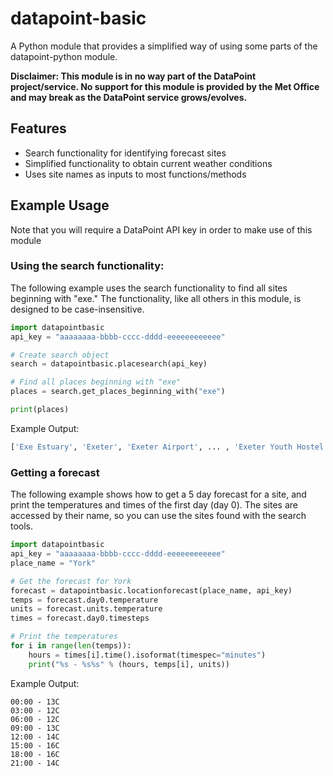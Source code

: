 # datapoint-basic
A Python module that provides a simplified way of using some parts of the
datapoint-python module.

__Disclaimer: This module is in no way part of the DataPoint project/service.
No support for this module is provided by the Met Office and may break as the
DataPoint service grows/evolves.__

## Features
* Search functionality for identifying forecast sites
* Simplified functionality to obtain current weather conditions
* Uses site names as inputs to most functions/methods

## Example Usage
Note that you will require a DataPoint API key in order to make use of this
module
### Using the search functionality:
The following example uses the search functionality to find all sites beginning
with "exe." The functionality, like all others in this module, is designed to
be case-insensitive.

```Python
import datapointbasic
api_key = "aaaaaaaa-bbbb-cccc-dddd-eeeeeeeeeeee"

# Create search object
search = datapointbasic.placesearch(api_key)

# Find all places beginning with "exe"
places = search.get_places_beginning_with("exe")

print(places)

```

Example Output:
```Python
['Exe Estuary', 'Exeter', 'Exeter Airport', ... , 'Exeter Youth Hostel']
```

### Getting a forecast
The following example shows how to get a 5 day forecast for a site, and print
the temperatures and times of the first day (day 0). The sites are accessed by
their name, so you can use the sites found with the search tools.

```Python
import datapointbasic
api_key = "aaaaaaaa-bbbb-cccc-dddd-eeeeeeeeeeee"
place_name = "York"

# Get the forecast for York
forecast = datapointbasic.locationforecast(place_name, api_key)
temps = forecast.day0.temperature
units = forecast.units.temperature
times = forecast.day0.timesteps

# Print the temperatures
for i in range(len(temps)):
    hours = times[i].time().isoformat(timespec="minutes")
    print("%s - %s%s" % (hours, temps[i], units))

```

Example Output:
```
00:00 - 13C
03:00 - 12C
06:00 - 12C
09:00 - 13C
12:00 - 14C
15:00 - 16C
18:00 - 16C
21:00 - 14C
```
